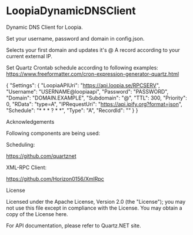# LoopiaDynamicDNSClient
Dynamic DNS Client for Loopia.

Set your username, password and domain in config.json.

Selects your first domain and updates it's @ A record according to your current external IP.

Set Quartz Crontab schedule according to following examples: https://www.freeformatter.com/cron-expression-generator-quartz.html

{
  "Settings": {
    "LoopiaAPIUri": "https://api.loopia.se/RPCSERV",
    "Username": "USERNAME@loopiaapi",
    "Password": "PASSWORD",
    "Domain": "DOMAIN.EXAMPLE",
    "Subdomain": "@",
    "TTL": 300,
    "Priority": 0,
    "RData": "type=A",
    "IPRequestUri": "https://api.ipify.org?format=json",
    "Schedule": "* * * ? * *",
    "Type": "A",
    "RecordId":  "" 
  }
}

Acknowledgements

Following components are being used:

Scheduling:

https://github.com/quartznet

XML-RPC Client:

https://github.com/Horizon0156/XmlRpc


License

Licensed under the Apache License, Version 2.0 (the "License"); you may not use this file except in compliance with the License. You may obtain a copy of the License here.


For API documentation, please refer to Quartz.NET site.

